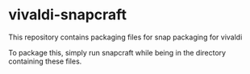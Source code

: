 # vivaldi-snapcraft

This repository contains packaging files for snap packaging for vivaldi

To package this, simply run snapcraft while being in the directory containing these files.
